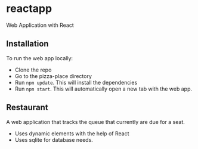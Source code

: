 # reactapp

Web Application with React

## Installation

To run the web app locally:

- Clone the repo
- Go to the pizza-place directory
- Run `npm update`. This will install the dependencies
- Run `npm start`. This will automatically open a new tab with the web app.

## Restaurant

A web application that tracks the queue that currently are due for a seat.

- Uses dynamic elements with the help of React
- Uses sqlite for database needs.
